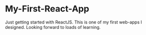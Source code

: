 # My-First-React-App
Just getting started with ReactJS. This is one of my first web-apps I designed. Looking forward to loads of learning.
